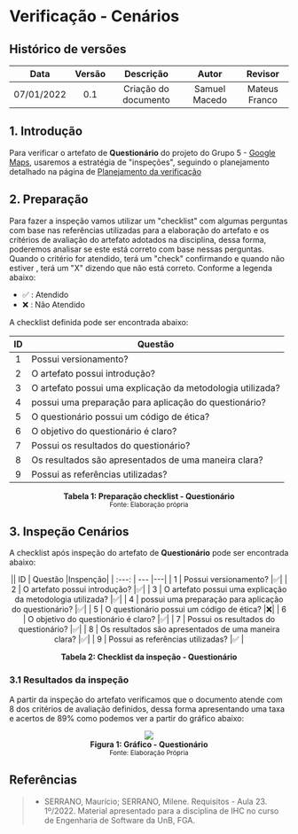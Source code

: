# Verificação - Cenários

## Histórico de versões
| Data | Versão | Descrição | Autor | Revisor |
| :---: | :---: | :---: | :---: | :---: |
| 07/01/2022 | 0.1 | Criação do documento | Samuel Macedo | Mateus Franco |

## 1. Introdução

Para verificar o artefato de **Questionário** do projeto do Grupo 5 - [Google Maps](https://requisitos-de-software.github.io/2022.2-GoogleMaps/), usaremos a estratégia de "inspeções", seguindo o planejamento detalhado na página de [Planejamento da verificação](../planejamento.md)

## 2. Preparação

Para fazer a inspeção vamos utilizar um "checklist" com algumas perguntas com base nas referências utilizadas para a elaboração do artefato e os critérios de avaliação do artefato adotados na disciplina, dessa forma, poderemos analisar se este está correto com base nessas perguntas. Quando o critério for atendido, terá um "check" confirmando e quando não estiver , terá um "X" dizendo que não está correto. Conforme a legenda abaixo:

- ✅ : Atendido
- ❌ : Não Atendido

A checklist definida pode ser encontrada abaixo:

<center>

| ID | Questão |
| :---: | --- |
| 1 | Possui versionamento? |
| 2 | O artefato possui introdução? |
| 3 | O artefato possui uma explicação da metodologia utilizada? |
| 4 | possui uma preparação para aplicação do questionário? |
| 5 | O questionário possui um código de ética?   |
| 6 | O objetivo do questionário é claro? |
| 7 | Possui os resultados do questionário? |
| 8 | Os resultados são apresentados de uma maneira clara? |
| 9 | Possui as referências utilizadas? |

</center>

<figcaption align='center'>
    <b>Tabela 1: Preparação checklist - Questionário </b>
    <br><small> Fonte: Elaboração própria</small>
</figcaption>


## 3. Inspeção Cenários

A checklist após inspeção do artefato de **Questionário** pode ser encontrada abaixo:

<center>

|| ID | Questão |Inspenção|
| :---: | --- |---|
| 1 | Possui versionamento? |✅|
| 2 | O artefato possui introdução? |✅|
| 3 | O artefato possui uma explicação da metodologia utilizada? |✅|
| 4 | possui uma preparação para aplicação do questionário? |✅|
| 5 | O questionário possui um código de ética?   |❌|
| 6 | O objetivo do questionário é claro? |✅|
| 7 | Possui os resultados do questionário? |✅|
| 8 | Os resultados são apresentados de uma maneira clara? |✅|
| 9 | Possui as referências utilizadas? |✅ |


</center>

<figcaption align='center'>
    <b>Tabela 2: Checklist da inspeção - Questionário </b>
</figcaption>

### 3.1 Resultados da inspeção
 A partir da inspeção do artefato verificamos que o documento atende com 8 dos critérios de avaliação definidos, dessa forma apresentando uma taxa e acertos de 89% como podemos ver a partir do gráfico abaixo:

<center>

<img src="https://user-images.githubusercontent.com/71900095/211370350-302e6fe1-7f9f-4740-b13d-a599f5f165c4.png">

</center>

<figcaption align='center'>
    <b>Figura 1: Gráfico - Questionário  </b>
    <br><small> Fonte: Elaboração Própria </small>
</figcaption>




## Referências

> * SERRANO, Maurício; SERRANO, Milene. Requisitos - Aula 23. 1º/2022. Material apresentado para a disciplina de IHC no curso de Engenharia de Software da UnB, FGA.